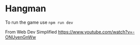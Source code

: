 # Hangman
To run the game use 
```npm run dev``` 



From Web Dev Simplified
 https://www.youtube.com/watch?v=-ONUyenGnWw
